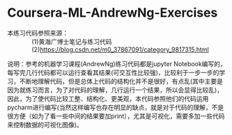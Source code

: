 # Coursera-ML-AndrewNg-Exercises

本练习代码参照来源：                    
&#8194;&#8194;&#8194;&#8194;&#8194;&#8194;&#8194;&#8194;(1)黄海广博士笔记与练习代码                    
&#8194;&#8194;&#8194;&#8194;&#8194;&#8194;&#8194;&#8194;(2)https://blog.csdn.net/m0_37867091/category_9817315.html

说明：参考的机器学习课程(AndrewNg)练习代码都是jupyter Notebook编写的，每写完几行代码都可以运行查看其结果(可交互性比较强)，比较利于一步一步的学习，不断地理解代码，但是总体上代码的结构化并不是很好，有点乱(其中主要是因为就练习而言，为了对代码的理解，几行运行一个结果，所以会显得比较乱)，因此，为了使代码比较工整、结构化、更美观，本代码参照他们的代码运用pycharm进行编写(当然这样编写也存在明显的缺点，就是对于代码的理解，不是很方便（如为了看一些中间的结果要加print），尤其是可视化，需要多加一些代码来控制数据的可视化图像)。
